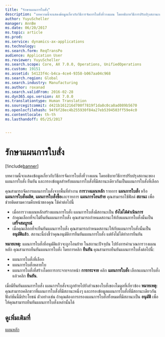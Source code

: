 ```yaml
---
title: "รักษาแผนการใบสั่ง"
description: "บทความนี้จะแสดงข้อมูลเกี่ยวกับวิธีการจัดการใบสั่งที่วางแผน โดยอธิบายวิธีการปรับปรุงสถานะของแผนการใบสั่ง ยืนยัน และกรองข้อมูลสำหรับแผนการใบสั่งที่มีสถานะเดียวกันเป็นแผนการใบสั่งที่เลือก"
author: YuyuScheller
manager: AnnBe
ms.date: 06/20/2017
ms.topic: article
ms.prod: 
ms.service: dynamics-ax-applications
ms.technology: 
ms.search.form: ReqTransPo
audience: Application User
ms.reviewer: YuyuScheller
ms.search.scope: Core, AX 7.0.0, Operations, UnifiedOperations
ms.custom: 19151
ms.assetid: 54123f4c-b4ca-4ce4-9358-b067aa04c968
ms.search.region: Global
ms.search.industry: Manufacturing
ms.author: roxanad
ms.search.validFrom: 2016-02-28
ms.dyn365.ops.version: AX 7.0.0
ms.translationtype: Human Translation
ms.sourcegitcommit: d421b161216d700f7819f1da8c0ca8ad089b5670
ms.openlocfilehash: 94f6f28ec4b255930f84a27eb5394503ff59e4c0
ms.contentlocale: th-th
ms.lasthandoff: 05/25/2017


---
```


# <a name="maintain-planned-orders"></a>รักษาแผนการใบสั่ง

[!include[banner](../includes/banner.md)]


บทความนี้จะแสดงข้อมูลเกี่ยวกับวิธีการจัดการใบสั่งที่วางแผน โดยอธิบายวิธีการปรับปรุงสถานะของแผนการใบสั่ง ยืนยัน และกรองข้อมูลสำหรับแผนการใบสั่งที่มีสถานะเดียวกันเป็นแผนการใบสั่งที่เลือก

คุณสามารถจัดการแผนการใบสั่งจากพื้นที่ทำงาน **การวางแผนหลัก** รายการ **แผนการใบสั่ง** หรือ **แผนการใบสั่งผลิต**, **แผนการใบสั่งซื้อ**และรายการ **แผนการโอนย้าย** คุณสามารถใช้ฟิลด์ **สถานะ** เพื่อช่วยติดตามความคืบหน้าของคุณ ใช้ค่าต่อไปนี้

-   เมื่อการวางแผนหลักสร้างแผนการใบสั่ง แผนการใบสั่งมีสถานะเป็น **ยังไม่ได้ดำเนินการ**
-   ถ้าคุณเลือกที่จะไม่ยืนยันแผนการใบสั่ง คุณสามารถกำหนดสถานะให้กับแผนการใบสั่งนั้นเป็น **เสร็จสมบูรณ์**
-   เมื่อคุณเลือกที่จะยืนยันแผนการใบสั่ง คุณสามารถกำหนดสถานะให้กับแผนการใบสั่งนั้นเป็น **อนุมัติแล้ว**. สถานะนี้บ่งชี้ว่าคุณอนุมัติการยืนยันแผนการใบสั่ง แต่ยังไม่ได้ทำการยืนยัน

**หมายเหตุ:** แผนการใบสั่งที่อนุมัติแล้วจะถูกโอนย้าย ในสถานะปัจจุบัน ไปยังการคำนวณการวางแผนหลัก คุณสามารถยืนยันแผนการใบสั่ง โดยการคลิก **ยืนยัน** คุณสามารถยืนยันแผนการใบสั่งต่อไปนี้:

-   แผนการใบสั่งที่เลือก
-   แผนการใบสั่งหลายใบ
-   แผนการใบสั่งที่สร้างโดยการกระจายจากหน้า **การกระจาย** คลิก **แผนการใบสั่ง** เลือกแผนการใบสั่ง แล้วคลิก **ยืนยัน**.

เมื่อมียืนยันแผนการใบสั่ง แผนการใบสั่งจะถูกย้ายไปยังส่วนของใบสั่งของโมดูลที่เกี่ยวข้อง **หมายเหตุ:** คุณสามารถคลิกขวาที่แผนการใบสั่งที่มีสถานะหนึ่งๆ และกรองข้อมูลแผนการใบสั่งที่มีสถานะเดียวกัน ฟังก์ชันนี้มีประโยชน์ ตัวอย่างเช่น ถ้าคุณต้องการกรองแผนการใบสั่งทั้งหมดที่มีสถานะเป็น **อนุมัติ** เพื่อให้คุณสามารถยืนยันแผนการใบสั่งเหล่านั้นได้

<a name="see-also"></a>ดูเพิ่มเติมที่
--------

[แผนหลัก](master-plans.md)




